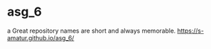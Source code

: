 # asg_6
a Great repository names are short and always memorable. 
https://s-amatur.github.io/asg_6/

